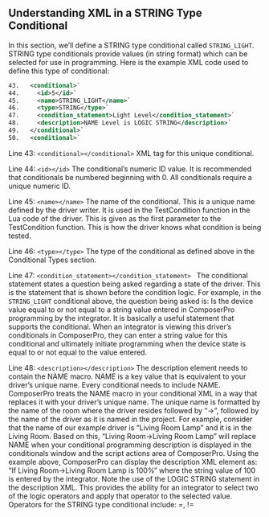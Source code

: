 ## Understanding XML in a STRING Type Conditional

In this section, we’ll define a STRING type conditional called `STRING_LIGHT`. STRING type conditionals provide values (in string format) which can be selected for use in programming. Here is the example XML code used to define this type of conditional:


```xml
43.   <conditional>`
44.     <id>5</id>`
45.     <name>STRING_LIGHT</name>`
46.     <type>STRING</type>`
47.     <condition_statement>Light Level</condition_statement>`
48.     <description>NAME Level is LOGIC STRING</description>`
49.   </conditional>`
50.   <conditional>`
```


Line 43: `<conditional></conditional>`
XML tag for this unique conditional.

Line 44: `<id></id>`
The conditional’s numeric ID value. It is recommended that conditionals be numbered beginning with 0. All conditionals require a unique numeric ID.

Line 45: `<name></name>`
The name of the conditional. This is a unique name defined by the driver writer. It is used in the TestCondition function in the Lua code of the driver. This is given as the first parameter to the TestCondition function. This is how the driver knows what condition is being tested.

Line 46: `<type></type>`
The type of the conditional as defined above in the Conditional Types section.

Line 47: `<condition_statement></condition_statement> `
The conditional statement states a question being asked regarding a state of the driver. This is the statement that is shown before the condition logic. For example, in the `STRING_LIGHT` conditional above, the question being asked is: Is the device value equal to or not equal to a string value entered in ComposerPro programming by the integrator. It is basically a useful statement that supports the conditional. When an integrator is viewing this driver’s conditionals in ComposerPro, they can enter a string value for this conditional and ultimately initiate programming when the device state is equal to or not equal to the value entered. 

Line 48: `<description></description>`
The description element needs to contain the NAME macro. NAME is a key value that is equivalent to your driver’s unique name. Every conditional needs to include NAME. ComposerPro treats the NAME macro in your conditional XML in a way that replaces it with your driver’s unique name. The unique name is formatted by the name of the room where the driver resides followed by “-\>”, followed by the name of the driver as it is named in the project. For example, consider that the name of our example driver is “Living Room Lamp” and it is in the Living Room. Based on this, “Living Room-\>Living Room Lamp” will replace NAME when your conditional programming description is displayed in the conditionals window and the script actions area of ComposerPro. Using the example above, ComposerPro can display the description XML element as: “If Living Room-\>Living Room Lamp is 100%” where the string value of 100 is entered by the integrator.  Note the use of the LOGIC STRING statement in the description XML. This provides the ability for an integrator to select two of the logic operators and apply that operator to the selected value. Operators for the STRING type conditional include: =, !=
